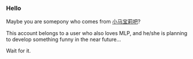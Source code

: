 ### Hello

Maybe you are somepony who comes from [小马宝莉吧](https://tieba.baidu.com/f?kw=%E5%B0%8F%E9%A9%AC%E5%AE%9D%E8%8E%89)?

This account belongs to a user who also loves MLP, and he/she is planning to develop something funny in the near future...

Wait for it.

<!--
**InsomniaCandy/InsomniaCandy** is a ✨ _special_ ✨ repository because its `README.md` (this file) appears on your GitHub profile.

Here are some ideas to get you started:

- 🔭 I’m currently working on ...
- 🌱 I’m currently learning ...
- 👯 I’m looking to collaborate on ...
- 🤔 I’m looking for help with ...
- 💬 Ask me about ...
- 📫 How to reach me: ...
- 😄 Pronouns: ...
- ⚡ Fun fact: ...
-->
